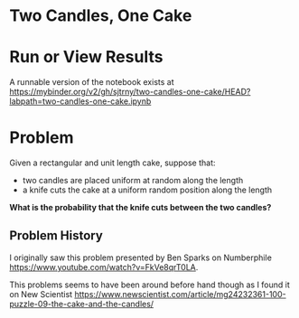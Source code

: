 # Two Candles, One Cake

# Run or View Results

A runnable version of the notebook exists at https://mybinder.org/v2/gh/sjtrny/two-candles-one-cake/HEAD?labpath=two-candles-one-cake.ipynb

# Problem

Given a rectangular and unit length cake, suppose that:
* two candles are placed uniform at random along the length
* a knife cuts the cake at a uniform random position along the length

**What is the probability that the knife cuts between the two candles?**

## Problem History

I originally saw this problem presented by Ben Sparks on Numberphile https://www.youtube.com/watch?v=FkVe8qrT0LA. 

This problems seems to have been around before hand though as I found it on New Scientist https://www.newscientist.com/article/mg24232361-100-puzzle-09-the-cake-and-the-candles/
